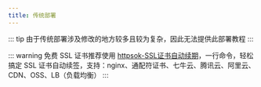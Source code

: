 ```yaml
---
title: 传统部署
---
```


::: tip
由于传统部署涉及修改的地方较多且较为复杂，因此无法提供此部署教程
:::

::: warning
免费 SSL 证书推荐使用 [httpsok-SSL证书自动续期](https://httpsok.com/p/4Qjd)，一行命令，轻松搞定 SSL
证书自动续签，支持：nginx、通配符证书、七牛云、腾讯云、阿里云、CDN、OSS、LB（负载均衡）
:::

